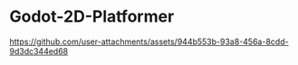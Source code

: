 # Godot-2D-Platformer
 


https://github.com/user-attachments/assets/944b553b-93a8-456a-8cdd-9d3dc344ed68

